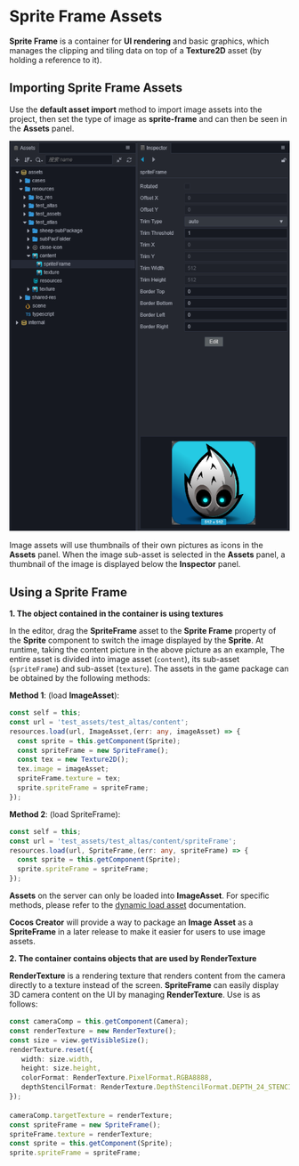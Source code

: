 # Sprite Frame Assets

__Sprite Frame__ is a container for __UI rendering__ and basic graphics, which manages the clipping and tiling data on top of a __Texture2D__ asset (by holding a reference to it).

## Importing Sprite Frame Assets

Use the __default asset import__ method to import image assets into the project, then set the type of image as __sprite-frame__ and can then be seen in the **Assets** panel.

![imported texture](sprite-frame/imported_texture.png)

Image assets will use thumbnails of their own pictures as icons in the **Assets** panel. When the image sub-asset is selected in the **Assets** panel, a thumbnail of the image is displayed below the **Inspector** panel.

## Using a Sprite Frame

**1. The object contained in the container is using textures**

In the editor, drag the __SpriteFrame__ asset to the __Sprite Frame__ property of the **Sprite** component to switch the image displayed by the __Sprite__. At runtime, taking the content picture in the above picture as an example, The entire asset is divided into image asset (`content`), its sub-asset (`spriteFrame`) and sub-asset (`texture`). The assets in the game package can be obtained by the following methods:

__Method 1__: (load __ImageAsset__):

```typescript
const self = this;
const url = 'test_assets/test_altas/content';
resources.load(url, ImageAsset,(err: any, imageAsset) => {
  const sprite = this.getComponent(Sprite);
  const spriteFrame = new SpriteFrame();
  const tex = new Texture2D();
  tex.image = imageAsset;
  spriteFrame.texture = tex;
  sprite.spriteFrame = spriteFrame;
});
```

__Method 2__: (load SpriteFrame):

```typescript
const self = this;
const url = 'test_assets/test_altas/content/spriteFrame';
resources.load(url, SpriteFrame,(err: any, spriteFrame) => {
  const sprite = this.getComponent(Sprite);
  sprite.spriteFrame = spriteFrame;
});
```

__Assets__ on the server can only be loaded into __ImageAsset__. For specific methods, please refer to the [dynamic load asset](./dynamic-load-resources.md) documentation.

__Cocos Creator__ will provide a way to package an __Image Asset__ as a __SpriteFrame__ in a later release to make it easier for users to use image assets.

**2. The container contains objects that are used by RenderTexture**

__RenderTexture__ is a rendering texture that renders content from the camera directly to a texture instead of the screen. __SpriteFrame__ can easily display 3D camera content on the UI by managing __RenderTexture__. Use is as follows:

```typescript
const cameraComp = this.getComponent(Camera);
const renderTexture = new RenderTexture();
const size = view.getVisibleSize();
renderTexture.reset({
   width: size.width,
   height: size.height,
   colorFormat: RenderTexture.PixelFormat.RGBA8888,
   depthStencilFormat: RenderTexture.DepthStencilFormat.DEPTH_24_STENCIL_8
});

cameraComp.targetTexture = renderTexture;
const spriteFrame = new SpriteFrame();
spriteFrame.texture = renderTexture;
const sprite = this.getComponent(Sprite);
sprite.spriteFrame = spriteFrame;
```

<!-- API 接口文档如下：
* [SpriteFrame 资源类型](https://docs.cocos.com/creator/2.1/api/zh/classes/SpriteFrame.html) -->
